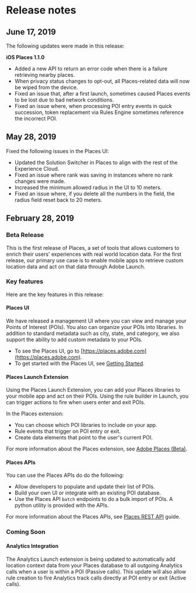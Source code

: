 # Release notes

## June 17, 2019

The following updates were made in this release:

**iOS Places 1.1.0**

* Added a new API to return an error code when there is a failure retrieving nearby places.
* When privacy status changes to opt-out, all Places-related data will now be wiped from the device.
* Fixed an issue that, after a first launch, sometimes caused Places events to be lost due to bad network conditions.
* Fixed an issue where, when processing POI entry events in quick succession, token replacement via Rules Engine sometimes reference the incorrect POI.

## May 28, 2019

Fixed the following issues in the Places UI:

* Updated the Solution Switcher in Places to align with the rest of the Experience Cloud.
* Fixed an issue where rank was saving in instances where no rank changes were made.
* Increased the minimum allowed radius in the UI to 10 meters.
* Fixed an issue where, if you delete all the numbers in the field, the radius field reset back to 20 meters.

## February 28, 2019

### Beta Release

This is the first release of Places, a set of tools that allows customers to enrich their users' experiences with real world location data. For the first release, our primary use case is to enable mobile apps to retrieve custom location data and act on that data through Adobe Launch.

### Key features

Here are the key features in this release:

#### Places UI

We have released a management UI where you can view and manage your Points of Interest \(POIs\). You also can organize your POIs into libraries. In addition to standard metadata such as city, state, and category, we also support the ability to add custom metadata to your POIs.

* To see the Places UI, go to [https://places.adobe.com](https://places.adobe.com). 
* To get started with the Places UI, see [Getting Started](https://launch.gitbook.io/places-services-by-adobe-documentation/getting-started).

#### Places Launch Extension

Using the Places Launch Extension, you can add your Places libraries to your mobile app and act on their POIs. Using the rule builder in Launch, you can trigger actions to fire when users enter and exit POIs.

In the Places extension:

* You can choose which POI libraries to include on your app.
* Rule events that trigger on POI entry or exit.
* Create data elements that point to the user's current POI.

For more information about the Places extension, see [Adobe Places \(Beta\)](https://aep-sdks.gitbook.io/docs/using-mobile-extensions/places-extension).

#### Places APIs

You can use the Places APIs do do the following:

* Allow developers to populate and update their list of POIs. 
* Build your own UI or integrate with an existing POI database. 
* Use the Places API `batch` endpoints to do a bulk import of POIs.  A python utility is provided with the APIs. 

For more information about the Places APIs, see [Places REST API](https://launch.gitbook.io/places-developer-by-adobe-documentation/) guide.

### Coming Soon

#### Analytics Integration

The Analytics Launch extension is being updated to automatically add location context data from your Places database to all outgoing Analytics calls when a user is within a POI \(Passive calls\). This update will also allow rule creation to fire Analytics track calls directly at POI entry or exit \(Active calls\).

